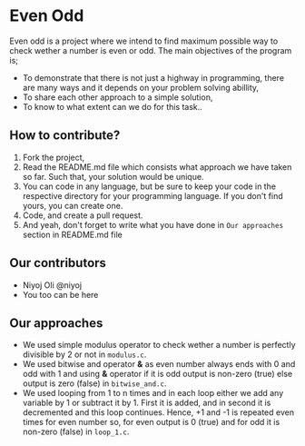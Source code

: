 # Even Odd 
Even odd is a project where we intend to find maximum possible way to check wether a number is even or odd. The main objectives of the program is;
* To demonstrate that there is not just a highway in programming, there are many ways and it depends on your problem solving abillity,
* To share each other approach to a simple solution,
* To know to what extent can we do for this task..

## How to contribute?
1. Fork the project, 
2. Read the README.md file which consists what approach we have taken so far. Such that, your solution would be unique.
3. You can code in any language, but be sure to keep your code in the respective directory for your programming language. If you don't find yours, you can create one.
3. Code, and create a pull request.
4. And yeah, don't forget to write what you have done in `Our approaches` section in README.md file

## Our contributors
* Niyoj Oli @niyoj
* You too can be here

## Our approaches
* We used simple modulus operator to check wether a number is perfectly divisible by 2 or not in `modulus.c`.
* We used bitwise and operator **&** as even number always ends with 0 and odd with 1 and using **&** operator if it is odd output is non-zero (true) else output is zero (false) in `bitwise_and.c`. 
* We used looping from 1 to n times and in each loop either we add any variable by 1 or subtract it by 1. First it is added, and in second it is decremented and this loop continues. Hence, +1 and -1 is repeated even times for even number so, for even output is 0 (true) and for odd it is non-zero (false) in `loop_1.c`.

